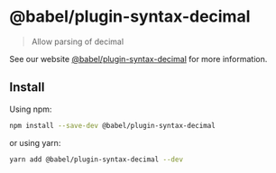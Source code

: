 # @babel/plugin-syntax-decimal

> Allow parsing of decimal

See our website [@babel/plugin-syntax-decimal](https://babeljs.io/docs/babel-plugin-syntax-decimal) for more information.

## Install

Using npm:

```sh
npm install --save-dev @babel/plugin-syntax-decimal
```

or using yarn:

```sh
yarn add @babel/plugin-syntax-decimal --dev
```
